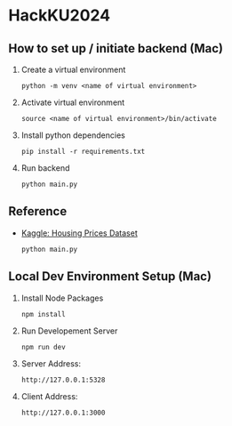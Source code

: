 # HackKU2024

## How to set up / initiate backend (Mac)

1. Create a virtual environment
   ```
   python -m venv <name of virtual environment>
   ```
2. Activate virtual environment
   ```
   source <name of virtual environment>/bin/activate
   ```
3. Install python dependencies
    ```
    pip install -r requirements.txt
    ```
4. Run backend
    ```
    python main.py
    ```

## Reference
- [Kaggle: Housing Prices Dataset](https://www.kaggle.com/datasets/yasserh/housing-prices-dataset?resource=download)
   ```
   python main.py
   ```

## Local Dev Environment Setup (Mac)

1. Install Node Packages

   ```
   npm install
   ```

2. Run Developement Server

   ```
   npm run dev
   ```

3. Server Address:

   ```
   http://127.0.0.1:5328
   ```

4. Client Address:
   ```
   http://127.0.0.1:3000
   ```
